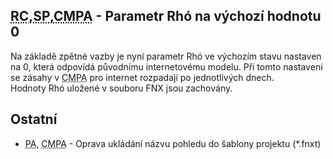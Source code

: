 ﻿---
categories: [fenix]
layout: fenix
---
## <abbr title="Reachové křivky">RC</abbr>,<abbr title="Strategický plán">SP</abbr>,<abbr title="Crossmediální postanalýza">CMPA</abbr> - Parametr Rhó na výchozí hodnotu 0

Na základě zpětné vazby je nyní parametr Rhó ve výchozím stavu nastaven na 0, která odpovídá původnímu internetovému modelu. Při tomto nastavení se zásahy v <abbr title="Crossmediální postanalýza">CMPA</abbr> pro internet rozpadají po jednotlivých dnech.<br/>
Hodnoty Rhó uložené v souboru FNX jsou zachovány. 
   
 
## Ostatní
<ul>
<li><abbr title="Postanalýza">PA</abbr>, <abbr title="Crossmediální postanalýza">CMPA</abbr> - Oprava ukládání názvu pohledu do šablony projektu (*.fnxt)</li>
</ul>






 
